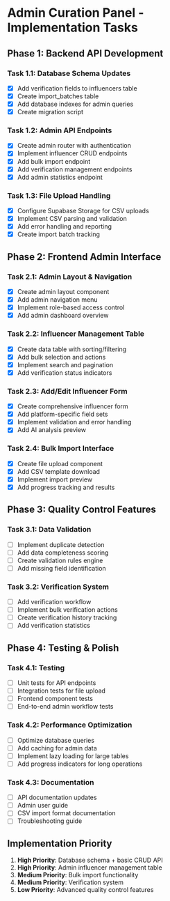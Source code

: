 # Admin Curation Panel - Implementation Tasks

## Phase 1: Backend API Development

### Task 1.1: Database Schema Updates
- [x] Add verification fields to influencers table
- [x] Create import_batches table
- [x] Add database indexes for admin queries
- [x] Create migration script

### Task 1.2: Admin API Endpoints
- [x] Create admin router with authentication
- [x] Implement influencer CRUD endpoints
- [x] Add bulk import endpoint
- [x] Add verification management endpoints
- [x] Add admin statistics endpoint

### Task 1.3: File Upload Handling
- [x] Configure Supabase Storage for CSV uploads
- [x] Implement CSV parsing and validation
- [x] Add error handling and reporting
- [x] Create import batch tracking

## Phase 2: Frontend Admin Interface

### Task 2.1: Admin Layout & Navigation
- [x] Create admin layout component
- [x] Add admin navigation menu
- [x] Implement role-based access control
- [x] Add admin dashboard overview

### Task 2.2: Influencer Management Table
- [x] Create data table with sorting/filtering
- [x] Add bulk selection and actions
- [x] Implement search and pagination
- [x] Add verification status indicators

### Task 2.3: Add/Edit Influencer Form
- [x] Create comprehensive influencer form
- [x] Add platform-specific field sets
- [x] Implement validation and error handling
- [x] Add AI analysis preview

### Task 2.4: Bulk Import Interface
- [x] Create file upload component
- [x] Add CSV template download
- [x] Implement import preview
- [x] Add progress tracking and results

## Phase 3: Quality Control Features

### Task 3.1: Data Validation
- [ ] Implement duplicate detection
- [ ] Add data completeness scoring
- [ ] Create validation rules engine
- [ ] Add missing field identification

### Task 3.2: Verification System
- [ ] Add verification workflow
- [ ] Implement bulk verification actions
- [ ] Create verification history tracking
- [ ] Add verification statistics

## Phase 4: Testing & Polish

### Task 4.1: Testing
- [ ] Unit tests for API endpoints
- [ ] Integration tests for file upload
- [ ] Frontend component tests
- [ ] End-to-end admin workflow tests

### Task 4.2: Performance Optimization
- [ ] Optimize database queries
- [ ] Add caching for admin data
- [ ] Implement lazy loading for large tables
- [ ] Add progress indicators for long operations

### Task 4.3: Documentation
- [ ] API documentation updates
- [ ] Admin user guide
- [ ] CSV import format documentation
- [ ] Troubleshooting guide

## Implementation Priority
1. **High Priority**: Database schema + basic CRUD API
2. **High Priority**: Admin influencer management table
3. **Medium Priority**: Bulk import functionality
4. **Medium Priority**: Verification system
5. **Low Priority**: Advanced quality control features
